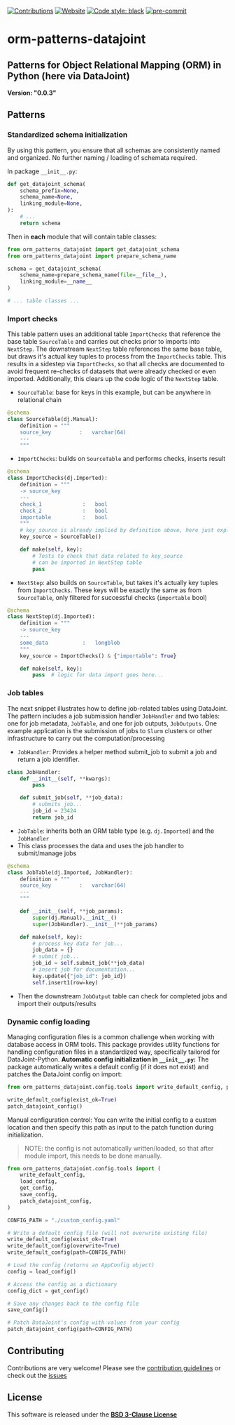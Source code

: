 [contribution guidelines]: https://github.com/larsrollik/orm-patterns-datajoint/blob/main/CONTRIBUTING.md
[issues]: https://github.com/larsrollik/orm-patterns-datajoint/issues
[BSD 3-Clause License]: https://github.com/larsrollik/orm-patterns-datajoint/blob/main/LICENSE
[Github]: https://github.com/larsrollik/orm-patterns-datajoint/settings/secrets/actions/new
[release]: https://github.com/larsrollik/orm-patterns-datajoint/releases/new

[//]: # (Badges)
[//]: # ([![PyPI]&#40;https://img.shields.io/pypi/v/orm-patterns-datajoint.svg&#41;]&#40;https://pypi.org/project/orm-patterns-datajoint&#41;)
[//]: # ([![Wheel]&#40;https://img.shields.io/pypi/wheel/orm-patterns-datajoint.svg&#41;]&#40;https://pypi.org/project/orm-patterns-datajoint&#41;)
[//]: # (![CI]&#40;https://github.com/larsrollik/orm-patterns-datajoint/workflows/tests/badge.svg&#41;)

[![Contributions](https://img.shields.io/badge/Contributions-Welcome-brightgreen.svg)](https://github.com/larsrollik/orm-patterns-datajoint/blob/main/CONTRIBUTING.md)
[![Website](https://img.shields.io/website?up_message=online&url=https%3A%2F%2Fgithub.com/larsrollik/orm-patterns-datajoint)](https://github.com/larsrollik/orm-patterns-datajoint)
[![Code style: black](https://img.shields.io/badge/code%20style-black-000000.svg)](https://github.com/python/black)
[![pre-commit](https://img.shields.io/badge/pre--commit-enabled-brightgreen?logo=pre-commit&logoColor=white)](https://github.com/pre-commit/pre-commit)

# orm-patterns-datajoint
Patterns for Object Relational Mapping (ORM) in Python (here via DataJoint)
---
**Version: "0.0.3"**


## Patterns

### Standardized schema initialization

By using this pattern, you ensure that all schemas are consistently named and organized.
No further naming / loading of schemata required.

In package `__init__.py`:
```python
def get_datajoint_schema(
    schema_prefix=None,
    schema_name=None,
    linking_module=None,
):
    # ...
    return schema
```

Then in **each** module that will contain table classes:
```python
from orm_patterns_datajoint import get_datajoint_schema
from orm_patterns_datajoint import prepare_schema_name

schema = get_datajoint_schema(
    schema_name=prepare_schema_name(file=__file__),
    linking_module=__name__
)

# ... table classes ...
```


### Import checks

This table pattern uses an additional table `ImportChecks` that reference the base table `SourceTable` and carries out checks prior to imports into `NextStep`.
The downstream `NextStep` table references the same base table, but draws it's actual key tuples to process from the `ImportChecks` table.
This results in a sidestep via `ImportChecks`, so that all checks are documented to avoid frequent re-checks of datasets that were already checked or even imported.
Additionally, this clears up the code logic of the `NextStep` table.

- `SourceTable`: base for keys in this example, but can be anywhere in relational chain
```python
@schema
class SourceTable(dj.Manual):
    definition = """
    source_key         :   varchar(64)
    ---
    """

```

- `ImportChecks`: builds on `SourceTable` and performs checks, inserts result
```python
@schema
class ImportChecks(dj.Imported):
    definition = """
    -> source_key
    ---
    check_1             :   bool
    check_2             :   bool
    importable          :   bool
    """
    # key_source is already implied by definition above, here just explicit
    key_source = SourceTable()

    def make(self, key):
        # Tests to check that data related to key_source
        # can be imported in NextStep table
        pass

```

- `NextStep`: also builds on `SourceTable`, but takes it's actually key tuples from `ImportChecks`. These keys will be exactly the same as from `SourceTable`, only filtered for successful checks (`importable` bool)
```python
@schema
class NextStep(dj.Imported):
    definition = """
    -> source_key
    ---
    some_data           :   longblob
    """
    key_source = ImportChecks() & {"importable": True}

    def make(self, key):
        pass  # logic for data import goes here...
```


### Job tables

The next snippet illustrates how to define job-related tables using DataJoint.
The pattern includes a job submission handler `JobHandler` and two tables: one for job metadata, `JobTable`, and one for job outputs, `JobOutputs`.
One example application is the submission of jobs to `Slurm` clusters or other infrastructure to carry out the computation/processing


- `JobHandler`: Provides a helper method submit_job to submit a job and return a job identifier.
```python
class JobHandler:
    def __init__(self, **kwargs):
        pass

    def submit_job(self, **job_data):
        # submits job...
        job_id = 23424
        return job_id

```

- `JobTable`: inherits both an ORM table type (e.g. `dj.Imported`) and the `JobHandler`
- This class processes the data and uses the job handler to submit/manage jobs
```python
@schema
class JobTable(dj.Imported, JobHandler):
    definition = """
    source_key         :   varchar(64)
    ---
    """

    def __init__(self, **job_params):
        super(dj.Manual).__init__()
        super(JobHandler).__init__(**job_params)

    def make(self, key):
        # process key data for job...
        job_data = {}
        # submit job...
        job_id = self.submit_job(**job_data)
        # insert job for documentation...
        key.update({"job_id": job_id})
        self.insert1(row=key)

```

- Then the downstream `JobOutput` table can check for completed jobs and import their outputs/results


### Dynamic config loading

Managing configuration files is a common challenge when working with database access in ORM tools. 
This package provides utility functions for handling configuration files in a standardized way, 
specifically tailored for DataJoint-Python.
**Automatic config initialization in `__init__.py`:**
The package automatically writes a default config (if it does not exist) and patches the DataJoint config on import:

```python
from orm_patterns_datajoint.config.tools import write_default_config, patch_datajoint_config

write_default_config(exist_ok=True)
patch_datajoint_config()

```

Manual configuration control: You can write the initial config to a custom location 
and then specify this path as input to the patch function during initialization.

> NOTE: the config is not automatically written/loaded, so that after module import, this needs to be done manually.

```python
from orm_patterns_datajoint.config.tools import (
    write_default_config,
    load_config,
    get_config,
    save_config,
    patch_datajoint_config,
)

CONFIG_PATH = "./custom_config.yaml"

# Write a default config file (will not overwrite existing file)
write_default_config(exist_ok=True)
write_default_config(overwrite=True)
write_default_config(path=CONFIG_PATH)

# Load the config (returns an AppConfig object)
config = load_config()

# Access the config as a dictionary
config_dict = get_config()

# Save any changes back to the config file
save_config()

# Patch DataJoint's config with values from your config
patch_datajoint_config(path=CONFIG_PATH)
```

## Contributing
Contributions are very welcome!
Please see the [contribution guidelines] or check out the [issues]


## License
This software is released under the **[BSD 3-Clause License]**
